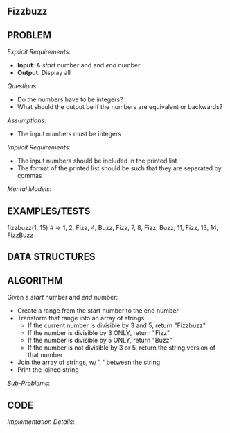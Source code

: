 ## Fizzbuzz

## PROBLEM

*Explicit Requirements*:
- **Input**: A _start_ number and and _end_ number
- **Output**: Display all 

*Questions*:
- Do the numbers have to be integers?
- What should the output be if the numbers are equivalent or backwards?

*Assumptions*:
- The input numbers must be integers

*Implicit Requirements*:
- The input numbers should be included in the printed list
- The format of the printed list should be such that they are separated by commas

*Mental Models*:


## EXAMPLES/TESTS

fizzbuzz(1, 15) # -> 1, 2, Fizz, 4, Buzz, Fizz, 7, 8, Fizz, Buzz, 11, Fizz, 13, 14, FizzBuzz

## DATA STRUCTURES



## ALGORITHM

Given a _start_ number and _end_ number:

- Create a range from the start number to the end number
- Transform that range into an array of strings:
  - If the current number is divisible by 3 and 5, return "Fizzbuzz"
  - If the number is divisible by 3 ONLY, return "Fizz"
  - If the number is divisible by 5 ONLY, return "Buzz"
  - If the number is not divisible by 3 or 5, return the string version of that number
- Join the array of strings, w/ ', ' between the string
- Print the joined string
  

*Sub-Problems*:




## CODE

*Implementation Details*: